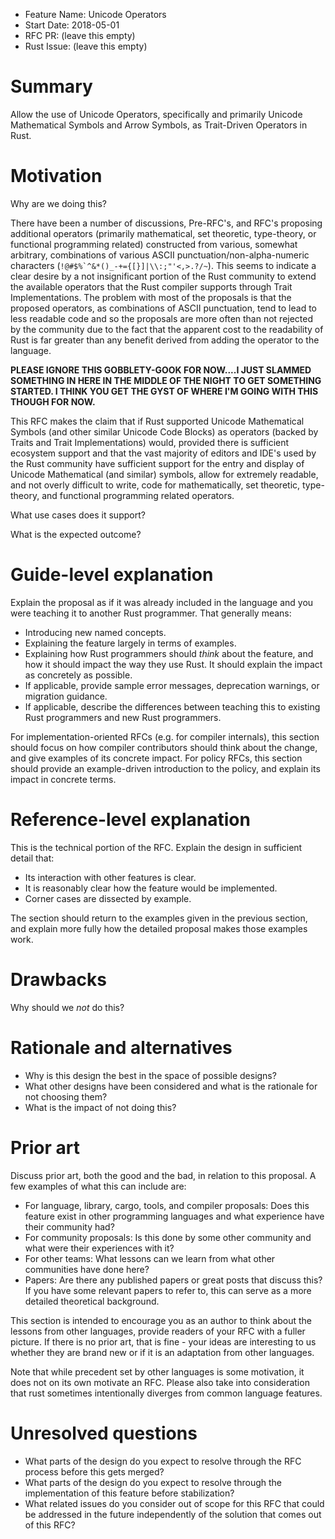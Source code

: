 - Feature Name: Unicode Operators
- Start Date: 2018-05-01
- RFC PR: (leave this empty)
- Rust Issue: (leave this empty)

# Summary
[summary]: #summary

Allow the use of Unicode Operators, specifically and primarily Unicode Mathematical Symbols and Arrow Symbols, as Trait-Driven Operators in Rust.

# Motivation
[motivation]: #motivation

Why are we doing this? 

There have been a number of discussions, Pre-RFC's, and RFC's proposing additional operators (primarily mathematical, set theoretic, type-theory, or functional programming related) constructed from various, somewhat arbitrary, combinations of various ASCII punctuation/non-alpha-numeric characters (``!@#$%`^&*()_-+={[}]|\\:;"'<,>.?/~``). This seems to indicate a clear desire by a not insignificant portion of the Rust community to extend the available operators that the Rust compiler supports through Trait Implementations. The problem with most of the proposals is that the proposed operators, as combinations of ASCII punctuation, tend to lead to less readable code and so the proposals are more often than not rejected by the community due to the fact that the apparent cost to the readability of Rust is far greater than any benefit derived from adding the operator to the language.

**PLEASE IGNORE THIS GOBBLETY-GOOK FOR NOW....I JUST SLAMMED SOMETHING IN HERE IN THE MIDDLE OF THE NIGHT TO GET SOMETHING STARTED. I THINK YOU GET THE GYST OF WHERE I'M GOING WITH THIS THOUGH FOR NOW.**

This RFC makes the claim that if Rust supported Unicode Mathematical Symbols (and other similar Unicode Code Blocks) as operators (backed by Traits and Trait Implementations) would, provided there is sufficient ecosystem support and that the vast majority of editors and IDE's used by the Rust community have sufficient support for the entry and display of Unicode Mathematical (and similar) symbols, allow for extremely readable, and not overly difficult to write, code for mathematically, set theoretic, type-theory, and functional programming related operators.

What use cases does it support? 

What is the expected outcome?

# Guide-level explanation
[guide-level-explanation]: #guide-level-explanation

Explain the proposal as if it was already included in the language and you were teaching it to another Rust programmer. That generally means:

- Introducing new named concepts.
- Explaining the feature largely in terms of examples.
- Explaining how Rust programmers should *think* about the feature, and how it should impact the way they use Rust. It should explain the impact as concretely as possible.
- If applicable, provide sample error messages, deprecation warnings, or migration guidance.
- If applicable, describe the differences between teaching this to existing Rust programmers and new Rust programmers.

For implementation-oriented RFCs (e.g. for compiler internals), this section should focus on how compiler contributors should think about the change, and give examples of its concrete impact. For policy RFCs, this section should provide an example-driven introduction to the policy, and explain its impact in concrete terms.

# Reference-level explanation
[reference-level-explanation]: #reference-level-explanation

This is the technical portion of the RFC. Explain the design in sufficient detail that:

- Its interaction with other features is clear.
- It is reasonably clear how the feature would be implemented.
- Corner cases are dissected by example.

The section should return to the examples given in the previous section, and explain more fully how the detailed proposal makes those examples work.

# Drawbacks
[drawbacks]: #drawbacks

Why should we *not* do this?

# Rationale and alternatives
[alternatives]: #alternatives

- Why is this design the best in the space of possible designs?
- What other designs have been considered and what is the rationale for not choosing them?
- What is the impact of not doing this?

# Prior art
[prior-art]: #prior-art

Discuss prior art, both the good and the bad, in relation to this proposal.
A few examples of what this can include are:

- For language, library, cargo, tools, and compiler proposals: Does this feature exist in other programming languages and what experience have their community had?
- For community proposals: Is this done by some other community and what were their experiences with it?
- For other teams: What lessons can we learn from what other communities have done here?
- Papers: Are there any published papers or great posts that discuss this? If you have some relevant papers to refer to, this can serve as a more detailed theoretical background.

This section is intended to encourage you as an author to think about the lessons from other languages, provide readers of your RFC with a fuller picture.
If there is no prior art, that is fine - your ideas are interesting to us whether they are brand new or if it is an adaptation from other languages.

Note that while precedent set by other languages is some motivation, it does not on its own motivate an RFC.
Please also take into consideration that rust sometimes intentionally diverges from common language features.

# Unresolved questions
[unresolved]: #unresolved-questions

- What parts of the design do you expect to resolve through the RFC process before this gets merged?
- What parts of the design do you expect to resolve through the implementation of this feature before stabilization?
- What related issues do you consider out of scope for this RFC that could be addressed in the future independently of the solution that comes out of this RFC?
